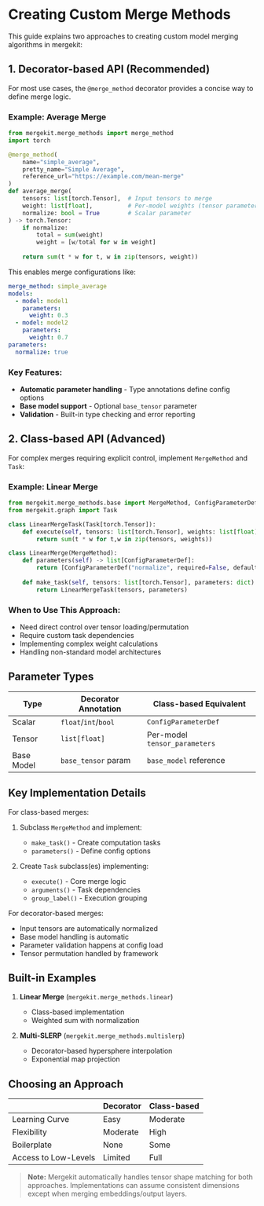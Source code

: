 # Creating Custom Merge Methods

This guide explains two approaches to creating custom model merging algorithms in mergekit:

## 1. Decorator-based API (Recommended)

For most use cases, the `@merge_method` decorator provides a concise way to define merge logic.

### Example: Average Merge

```python
from mergekit.merge_methods import merge_method
import torch

@merge_method(
    name="simple_average",
    pretty_name="Simple Average",
    reference_url="https://example.com/mean-merge"
)
def average_merge(
    tensors: list[torch.Tensor],  # Input tensors to merge
    weight: list[float],          # Per-model weights (tensor parameter)
    normalize: bool = True        # Scalar parameter
) -> torch.Tensor:
    if normalize:
        total = sum(weight)
        weight = [w/total for w in weight]
    
    return sum(t * w for t, w in zip(tensors, weight))
```

This enables merge configurations like:
```yaml
merge_method: simple_average
models:
  - model: model1
    parameters:
      weight: 0.3
  - model: model2
    parameters:
      weight: 0.7
parameters:
  normalize: true
```

### Key Features:
- **Automatic parameter handling** - Type annotations define config options
- **Base model support** - Optional `base_tensor` parameter
- **Validation** - Built-in type checking and error reporting

## 2. Class-based API (Advanced)

For complex merges requiring explicit control, implement `MergeMethod` and `Task`:

### Example: Linear Merge

```python
from mergekit.merge_methods.base import MergeMethod, ConfigParameterDef
from mergekit.graph import Task

class LinearMergeTask(Task[torch.Tensor]):
    def execute(self, tensors: list[torch.Tensor], weights: list[float]) -> torch.Tensor:
        return sum(t * w for t,w in zip(tensors, weights))

class LinearMerge(MergeMethod):
    def parameters(self) -> list[ConfigParameterDef]:
        return [ConfigParameterDef("normalize", required=False, default=True)]
        
    def make_task(self, tensors: list[torch.Tensor], parameters: dict) -> Task:
        return LinearMergeTask(tensors, parameters)
```

### When to Use This Approach:
- Need direct control over tensor loading/permutation
- Require custom task dependencies
- Implementing complex weight calculations
- Handling non-standard model architectures

## Parameter Types

| Type       | Decorator Annotation | Class-based Equivalent        |
| ---------- | -------------------- | ----------------------------- |
| Scalar     | `float`/`int`/`bool` | `ConfigParameterDef`          |
| Tensor     | `list[float]`        | Per-model `tensor_parameters` |
| Base Model | `base_tensor` param  | `base_model` reference        |

## Key Implementation Details

For class-based merges:
1. Subclass `MergeMethod` and implement:
   - `make_task()` - Create computation tasks
   - `parameters()` - Define config options
   
2. Create `Task` subclass(es) implementing:
   - `execute()` - Core merge logic
   - `arguments()` - Task dependencies
   - `group_label()` - Execution grouping

For decorator-based merges:
- Input tensors are automatically normalized
- Base model handling is automatic
- Parameter validation happens at config load
- Tensor permutation handled by framework

## Built-in Examples

1. **Linear Merge** (`mergekit.merge_methods.linear`)
   - Class-based implementation
   - Weighted sum with normalization

2. **Multi-SLERP** (`mergekit.merge_methods.multislerp`)  
   - Decorator-based hypersphere interpolation
   - Exponential map projection

## Choosing an Approach

|                      | Decorator | Class-based |
| -------------------- | --------- | ----------- |
| Learning Curve       | Easy      | Moderate    |
| Flexibility          | Moderate  | High        |
| Boilerplate          | None      | Some        |
| Access to Low-Levels | Limited   | Full        |

> **Note:** Mergekit automatically handles tensor shape matching for both approaches. Implementations can assume consistent dimensions except when merging embeddings/output layers.
